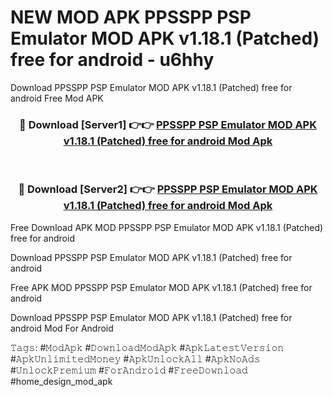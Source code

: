 # NEW MOD APK PPSSPP PSP Emulator MOD APK v1.18.1 (Patched) free for android - u6hhy
Download PPSSPP PSP Emulator MOD APK v1.18.1 (Patched) free for android Free Mod APK

<div align="center">
<h3>🔴 Download [Server1] 👉👉 <a href="https://apk-comot.site?title=PPSSPP_PSP_Emulator_MOD_APK_v1.18.1_(Patched)_free_for_android">PPSSPP PSP Emulator MOD APK v1.18.1 (Patched) free for android Mod Apk</a></h3><br>

<h3>🔴 Download [Server2] 👉👉 <a href="https://apk-comot.site?title=PPSSPP_PSP_Emulator_MOD_APK_v1.18.1_(Patched)_free_for_android">PPSSPP PSP Emulator MOD APK v1.18.1 (Patched) free for android Mod Apk</a></h3>
</div>


Free Download APK MOD PPSSPP PSP Emulator MOD APK v1.18.1 (Patched) free for android

Download PPSSPP PSP Emulator MOD APK v1.18.1 (Patched) free for android 

Free APK MOD PPSSPP PSP Emulator MOD APK v1.18.1 (Patched) free for android 

Download PPSSPP PSP Emulator MOD APK v1.18.1 (Patched) free for android Mod For Android

𝚃𝚊𝚐𝚜: #𝙼𝚘𝚍𝙰𝚙𝚔 #𝙳𝚘𝚠𝚗𝚕𝚘𝚊𝚍𝙼𝚘𝚍𝙰𝚙𝚔 #𝙰𝚙𝚔𝙻𝚊𝚝𝚎𝚜𝚝𝚅𝚎𝚛𝚜𝚒𝚘𝚗 #𝙰𝚙𝚔𝚄𝚗𝚕𝚒𝚖𝚒𝚝𝚎𝚍𝙼𝚘𝚗𝚎𝚢 #𝙰𝚙𝚔𝚄𝚗𝚕𝚘𝚌𝚔𝙰𝚕𝚕 #𝙰𝚙𝚔𝙽𝚘𝙰𝚍𝚜 #𝚄𝚗𝚕𝚘𝚌𝚔𝙿𝚛𝚎𝚖𝚒𝚞𝚖 #𝙵𝚘𝚛𝙰𝚗𝚍𝚛𝚘𝚒𝚍 #𝙵𝚛𝚎𝚎𝙳𝚘𝚠𝚗𝚕𝚘𝚊𝚍 #home_design_mod_apk